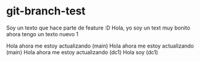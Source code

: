 # git-branch-test

Soy un texto que hace parte de feature :D
Hola, yo soy un text muy bonito
ahora tengo un texto nuevo 1

Hola ahora me estoy actualizando (main)
Hola ahora me estoy actualizando (main)
Hola ahora me estoy actualizando (dc1)
Hola soy (dc1)